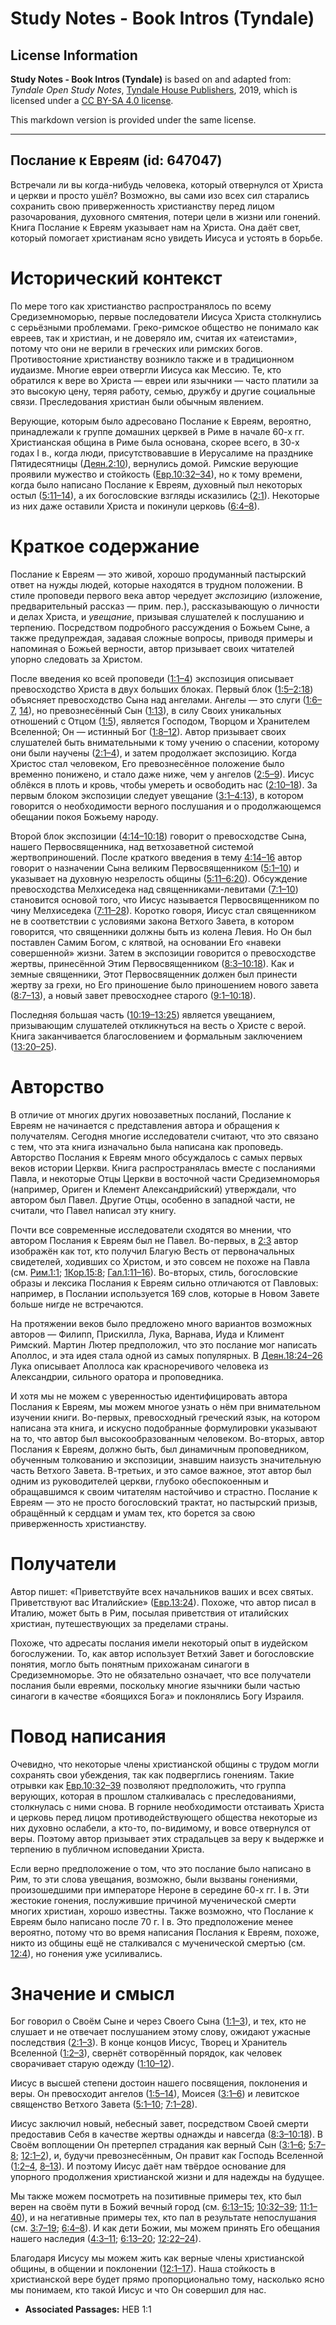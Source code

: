 # Study Notes - Book Intros (Tyndale)

## License Information

**Study Notes - Book Intros (Tyndale)** is based on and adapted from: _Tyndale Open Study Notes_, [Tyndale House Publishers](https://tyndaleopenresources.com/), 2019, which is licensed under a [CC BY-SA 4.0 license](https://creativecommons.org/licenses/by-sa/4.0/legalcode.en).

This markdown version is provided under the same license.



--------------------------------

## Послание к Евреям (id: 647047)

Встречали ли вы когда\-нибудь человека, который отвернулся от Христа и церкви и просто ушёл? Возможно, вы сами изо всех сил старались сохранить свою приверженность христианству перед лицом разочарования, духовного смятения, потери цели в жизни или гонений. Книга Послание к Евреям указывает нам на Христа. Она даёт свет, который помогает христианам ясно увидеть Иисуса и устоять в борьбе.

Исторический контекст
=====================

По мере того как христианство распространялось по всему Средиземноморью, первые последователи Иисуса Христа столкнулись с серьёзными проблемами. Греко\-римское общество не понимало как евреев, так и христиан, и не доверяло им, считая их «атеистами», потому что они не верили в греческих или римских богов. Противостояние христианству возникло также и в традиционном иудаизме. Многие евреи отвергли Иисуса как Мессию. Те, кто обратился к вере во Христа — евреи или язычники — часто платили за это высокую цену, теряя работу, семью, дружбу и другие социальные связи. Преследования христиан были обычным явлением.

Верующие, которым было адресовано Послание к Евреям, вероятно, принадлежали к группе домашних церквей в Риме в начале 60\-х гг. Христианская община в Риме была основана, скорее всего, в 30\-х годах I в., когда люди, присутствовавшие в Иерусалиме на празднике Пятидесятницы ([Деян.2:10](https://ref.ly/Acts2:10)), вернулись домой. Римские верующие проявили мужество и стойкость ([Евр.10:32–34](https://ref.ly/Heb10:32-Heb10:34)), но к тому времени, когда было написано Послание к Евреям, духовный пыл некоторых остыл ([5:11–14](https://ref.ly/Heb5:11-Heb5:14)), а их богословские взгляды исказились ([2:1](https://ref.ly/Heb2:1)). Некоторые из них даже оставили Христа и покинули церковь ([6:4–8](https://ref.ly/Heb6:4-Heb6:8)).

Краткое содержание
==================

Послание к Евреям — это живой, хорошо продуманный пастырский ответ на нужды людей, которые находятся в трудном положении. В стиле проповеди первого века автор чередует *экспозицию* (изложение, предварительный рассказ — прим. пер.), рассказывающую о личности и делах Христа, и *увещание*, призывая слушателей к послушанию и терпению. Посредством подробного рассуждения о Божьем Сыне, а также предупреждая, задавая сложные вопросы, приводя примеры и напоминая о Божьей верности, автор призывает своих читателей упорно следовать за Христом.

После введения ко всей проповеди ([1:1–4](https://ref.ly/Heb1:1-Heb1:4)) экспозиция описывает превосходство Христа в двух больших блоках. Первый блок ([1:5–2:18](https://ref.ly/Heb1:5-Heb2:18)) объясняет превосходство Сына над ангелами. Ангелы — это слуги ([1:6–7](https://ref.ly/Heb1:6-Heb1:7), [14](https://ref.ly/Heb1:14)), но превознесённый Сын ([1:13](https://ref.ly/Heb1:13)), в силу Своих уникальных отношений с Отцом ([1:5](https://ref.ly/Heb1:5)), является Господом, Творцом и Хранителем Вселенной; Он — истинный Бог ([1:8–12](https://ref.ly/Heb1:8-Heb1:12)). Автор призывает своих слушателей быть внимательными к тому учению о спасении, которому они были научены ([2:1–4](https://ref.ly/Heb2:1-Heb2:4)), и затем продолжает экспозицию. Когда Христос стал человеком, Его превознесённое положение было временно понижено, и стало даже ниже, чем у ангелов ([2:5–9](https://ref.ly/Heb2:5-Heb2:9)). Иисус облёкся в плоть и кровь, чтобы умереть и освободить нас ([2:10–18](https://ref.ly/Heb2:10-Heb2:18)). За первым блоком экспозиции следует увещание ([3:1–4:13](https://ref.ly/Heb3:1-Heb4:13)), в котором говорится о необходимости верного послушания и о продолжающемся обещании покоя Божьему народу.

Второй блок экспозиции ([4:14–10:18](https://ref.ly/Heb4:14-Heb10:18)) говорит о превосходстве Сына, нашего Первосвященника, над ветхозаветной системой жертвоприношений. После краткого введения в тему [4:14–16](https://ref.ly/Heb4:14-Heb4:16) автор говорит о назначении Сына великим Первосвященником ([5:1–10](https://ref.ly/Heb5:1-Heb5:10)) и указывает на духовную незрелость общины ([5:11–6:20](https://ref.ly/Heb5:11-Heb6:20)). Обсуждение превосходства Мелхиседека над священниками\-левитами ([7:1–10](https://ref.ly/Heb7:1-Heb7:10)) становится основой того, что Иисус называется Первосвященником по чину Мелхиседека ([7:11–28](https://ref.ly/Heb7:11-Heb7:28)). Коротко говоря, Иисус стал священником не в соответствии с условиями закона Ветхого Завета, в котором говорится, что священники должны быть из колена Левия. Но Он был поставлен Самим Богом, с клятвой, на основании Его «навеки совершенной» жизни. Затем в экспозиции говорится о превосходстве жертвы, принесённой Этим Первосвященником ([8:3–10:18](https://ref.ly/Heb8:3-Heb10:18)). Как и земные священники, Этот Первосвященник должен был принести жертву за грехи, но Его приношение было приношением нового завета ([8:7–13](https://ref.ly/Heb8:7-Heb8:13)), а новый завет превосходнее старого ([9:1–10:18](https://ref.ly/Heb9:1-Heb10:18)).

Последняя большая часть ([10:19–13:25](https://ref.ly/Heb10:19-Heb13:25)) является увещанием, призывающим слушателей откликнуться на весть о Христе с верой. Книга заканчивается благословением и формальным заключением ([13:20–25](https://ref.ly/Heb13:20-Heb13:25)).

Авторство
=========

В отличие от многих других новозаветных посланий, Послание к Евреям не начинается с представления автора и обращения к получателям. Сегодня многие исследователи считают, что это связано с тем, что эта книга изначально была написана как проповедь. Авторство Послания к Евреям много обсуждалось с самых первых веков истории Церкви. Книга распространялась вместе с посланиями Павла, и некоторые Отцы Церкви в восточной части Средиземноморья (например, Ориген и Клемент Александрийский) утверждали, что автором был Павел. Другие Отцы, особенно в западной части, не считали, что Павел написал эту книгу.

Почти все современные исследователи сходятся во мнении, что автором Послания к Евреям был не Павел. Во\-первых, в [2:3](https://ref.ly/Heb2:3) автор изображён как тот, кто получил Благую Весть от первоначальных свидетелей, ходивших со Христом, и это совсем не похоже на Павла (см. [Рим.1:1](https://ref.ly/Rom1:1); [1Кор.15:8](https://ref.ly/1Cor15:8); [Гал.1:11–16](https://ref.ly/Gal1:11-Gal1:16)). Во\-вторых, стиль, богословские образы и лексика Послания к Евреям сильно отличаются от Павловых: например, в Послании используется 169 слов, которые в Новом Завете больше нигде не встречаются.

На протяжении веков было предложено много вариантов возможных авторов — Филипп, Прискилла, Лука, Варнава, Иуда и Климент Римский. Мартин Лютер предположил, что это послание мог написать Аполлос, и эта идея стала одной из самых популярных. В [Деян.18:24–26](https://ref.ly/Acts18:24-Acts18:26) Лука описывает Аполлоса как красноречивого человека из Александрии, сильного оратора и проповедника.

И хотя мы не можем с уверенностью идентифицировать автора Послания к Евреям, мы можем многое узнать о нём при внимательном изучении книги. Во\-первых, превосходный греческий язык, на котором написана эта книга, и искусно подобранные формулировки указывают на то, что автор был высокообразованным человеком. Во\-вторых, автор Послания к Евреям, должно быть, был динамичным проповедником, обученным толкованию и экспозиции, знавшим наизусть значительную часть Ветхого Завета. В\-третьих, и это самое важное, этот автор был одним из руководителей церкви, глубоко обеспокоенным и обращавшимся к своим читателям настойчиво и страстно. Послание к Евреям — это не просто богословский трактат, но пастырский призыв, обращённый к сердцам и умам тех, кто борется за свою приверженность христианству.

Получатели
==========

Автор пишет: «Приветствуйте всех начальников ваших и всех святых. Приветствуют вас Италийские» ([Евр.13:24](https://ref.ly/Heb13:24)). Похоже, что автор писал в Италию, может быть в Рим, посылая приветствия от италийских христиан, путешествующих за пределами страны.

Похоже, что адресаты послания имели некоторый опыт в иудейском богослужении. То, как автор использует Ветхий Завет и богословские понятия, могло быть понятным прихожанам синагоги в Средиземноморье. Это не обязательно означает, что все получатели послания были евреями, поскольку многие язычники были частью синагоги в качестве «боящихся Бога» и поклонялись Богу Израиля.

Повод написания
===============

Очевидно, что некоторые члены христианской общины с трудом могли сохранять свои убеждения, так как подверглись гонениям. Такие отрывки как [Евр.10:32–39](https://ref.ly/Heb10:32-Heb10:39) позволяют предположить, что группа верующих, которая в прошлом сталкивалась с преследованиями, столкнулась с ними снова. В горниле необходимости отстаивать Христа и церковь перед лицом противодействующего общества некоторые из них духовно ослабели, а кто\-то, по\-видимому, и вовсе отвернулся от веры. Поэтому автор призывает этих страдальцев за веру к выдержке и терпению в публичном исповедании Христа.

Если верно предположение о том, что это послание было написано в Рим, то эти слова увещания, возможно, были вызваны гонениями, произошедшими при императоре Нероне в середине 60\-х гг. I в. Эти жестокие гонения, послужившие причиной мученической смерти многих христиан, хорошо известны. Также возможно, что Послание к Евреям было написано после 70 г. I в. Это предположение менее вероятно, потому что во время написания Послания к Евреям, похоже, никто из общины ещё не сталкивался с мученической смертью (см. [12:4](https://ref.ly/Heb12:4)), но гонения уже усиливались.

Значение и смысл
================

Бог говорил о Своём Сыне и через Своего Сына ([1:1–3](https://ref.ly/Heb1:1-Heb1:3)), и тех, кто не слушает и не отвечает послушанием этому слову, ожидают ужасные последствия ([2:1–3](https://ref.ly/Heb2:1-Heb2:3)). В конце концов Иисус, Творец и Хранитель Вселенной ([1:2–3](https://ref.ly/Heb1:2-Heb1:3)), свернёт сотворённый порядок, как человек сворачивает старую одежду ([1:10–12](https://ref.ly/Heb1:10-Heb1:12)).

Иисус в высшей степени достоин нашего посвящения, поклонения и веры. Он превосходит ангелов ([1:5–14](https://ref.ly/Heb1:5-Heb1:14)), Моисея ([3:1–6](https://ref.ly/Heb3:1-Heb3:6)) и левитское священство Ветхого Завета ([5:1–10](https://ref.ly/Heb5:1-Heb5:10); [7:1–28](https://ref.ly/Heb7:1-Heb7:28)).

Иисус заключил новый, небесный завет, посредством Своей смерти предоставив Себя в качестве жертвы однажды и навсегда ([8:3–10:18](https://ref.ly/Heb8:3-Heb10:18)). В Своём воплощении Он претерпел страдания как верный Сын ([3:1–6](https://ref.ly/Heb3:1-Heb3:6); [5:7–8](https://ref.ly/Heb5:7-Heb5:8); [12:1–2](https://ref.ly/Heb12:1-Heb12:2)), и, будучи превознесённым, Он правит как Господь Вселенной ([1:2–4](https://ref.ly/Heb1:2-Heb1:4), [8–13](https://ref.ly/Heb1:8-Heb1:13)). И поэтому Иисус даёт нам твёрдое основание для упорного продолжения христианской жизни и для надежды на будущее.

Мы также можем посмотреть на позитивные примеры тех, кто был верен на своём пути в Божий вечный город (см. [6:13–15](https://ref.ly/Heb6:13-Heb6:15); [10:32–39](https://ref.ly/Heb10:32-Heb10:39); [11:1–40](https://ref.ly/Heb11:1-Heb11:40)), и на негативные примеры тех, кто пал в результате непослушания (см. [3:7–19](https://ref.ly/Heb3:7-Heb3:19); [6:4–8](https://ref.ly/Heb6:4-Heb6:8)). И как дети Божии, мы можем принять Его обещания нашего наследия ([4:3–11](https://ref.ly/Heb4:3-Heb4:11); [6:13–20](https://ref.ly/Heb6:13-Heb6:20); [12:22–24](https://ref.ly/Heb12:22-Heb12:24)).

Благодаря Иисусу мы можем жить как верные члены христианской общины, в общении и поклонении ([12:1–17](https://ref.ly/Heb13:1-Heb13:17)). Наша стойкость в христианской вере будет прямо пропорционально тому, насколько ясно мы понимаем, кто такой Иисус и что Он совершил для нас.

* **Associated Passages:** HEB 1:1

